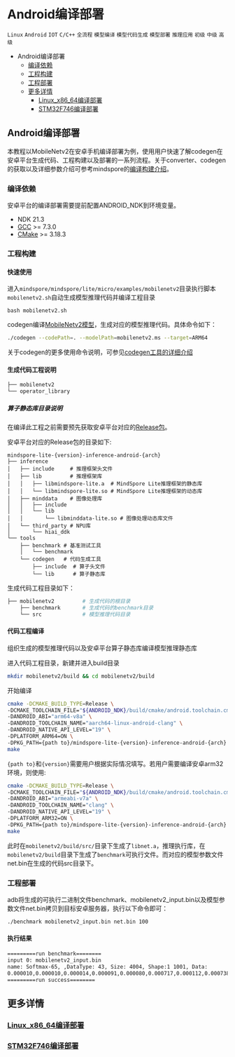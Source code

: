 # Android编译部署

 `Linux` `Android`  `IOT` `C/C++` `全流程` `模型编译` `模型代码生成` `模型部署` `推理应用` `初级` `中级` `高级`

<!-- TOC -->

- Android编译部署
    - [编译依赖](#编译依赖)
    - [工程构建](#工程构建)
    - [工程部署](#工程部署)
    - [更多详情](#更多详情)
        - [Linux_x86_64编译部署](#Linux_x86_64编译部署)
        - [STM32F746编译部署](#STM32F746编译部署)

<!-- /TOC -->

## Android编译部署

本教程以MobileNetv2在安卓手机编译部署为例，使用用户快速了解codegen在安卓平台生成代码、工程构建以及部署的一系列流程。关于converter、codegen的获取以及详细参数介绍可参考mindspore的[编译构建介绍](https://www.mindspore.cn/tutorial/lite/zh-CN/master/use/build.html)。

### 编译依赖

安卓平台的编译部署需要提前配置ANDROID_NDK到环境变量。

- NDK 21.3
- [GCC](https://gcc.gnu.org/releases.html) >= 7.3.0
- [CMake](https://cmake.org/download/) >= 3.18.3

### 工程构建

#### 快速使用

进入`mindspore/mindspore/lite/micro/examples/mobilenetv2`目录执行脚本`mobilenetv2.sh`自动生成模型推理代码并编译工程目录

```
bash mobilenetv2.sh
```

codegen编译[MobileNetv2模型](https://download.mindspore.cn/model_zoo/official/lite/mobilenetv2_imagenet/r1.2/mobilenetv2.ms)，生成对应的模型推理代码。具体命令如下：

```bash
./codegen --codePath=. --modelPath=mobilenetv2.ms --target=ARM64
```

关于codegen的更多使用命令说明，可参见[codegen工具的详细介绍](https://www.mindspore.cn/tutorial/lite/zh-CN/master/use/downloads.html)

#### 生成代码工程说明

```bash
├── mobilenetv2
└── operator_library
```

##### 算子静态库目录说明

在编译此工程之前需要预先获取安卓平台对应的[Release包](https://www.mindspore.cn/tutorial/lite/zh-CN/master/use/downloads.html)。

安卓平台对应的Release包的目录如下:

```text
mindspore-lite-{version}-inference-android-{arch}
├── inference
│   ├── include     # 推理框架头文件
│   ├── lib         # 推理框架库
│   │   ├── libmindspore-lite.a  # MindSpore Lite推理框架的静态库
│   │   └── libmindspore-lite.so # MindSpore Lite推理框架的动态库
│   ├── minddata    # 图像处理库
│   │   ├── include
│   │   └── lib
│   │       └── libminddata-lite.so # 图像处理动态库文件
│   └── third_party # NPU库
│       └── hiai_ddk
└── tools
    ├── benchmark # 基准测试工具
    │   └── benchmark
    └── codegen   # 代码生成工具
        ├── include  # 算子头文件
        └── lib      # 算子静态库
```

生成代码工程目录如下：

```bash
├── mobilenetv2         # 生成代码的根目录
    ├── benchmark       # 生成代码的benchmark目录
    └── src             # 模型推理代码目录
```

#### 代码工程编译

组织生成的模型推理代码以及安卓平台算子静态库编译模型推理静态库

进入代码工程目录，新建并进入build目录

```bash
mkdir mobilenetv2/build && cd mobilenetv2/build
```

开始编译

```bash
cmake -DCMAKE_BUILD_TYPE=Release \
-DCMAKE_TOOLCHAIN_FILE="${ANDROID_NDK}/build/cmake/android.toolchain.cmake" \
-DANDROID_ABI="arm64-v8a" \
-DANDROID_TOOLCHAIN_NAME="aarch64-linux-android-clang" \
-DANDROID_NATIVE_API_LEVEL="19" \
-DPLATFORM_ARM64=ON \
-DPKG_PATH={path to}/mindspore-lite-{version}-inference-android-{arch} ..
make
```

`{path to}`和`{version}`需要用户根据实际情况填写。若用户需要编译安卓arm32环境，则使用:

```bash
cmake -DCMAKE_BUILD_TYPE=Release \
-DCMAKE_TOOLCHAIN_FILE="${ANDROID_NDK}/build/cmake/android.toolchain.cmake" \
-DANDROID_ABI="armeabi-v7a" \
-DANDROID_TOOLCHAIN_NAME="clang" \
-DANDROID_NATIVE_API_LEVEL="19" \
-DPLATFORM_ARM32=ON \
-DPKG_PATH={path to}/mindspore-lite-{version}-inference-android-{arch} ..
make
```

此时在`mobilenetv2/build/src/`目录下生成了`libnet.a`，推理执行库，在`mobilenetv2/build`目录下生成了`benchmark`可执行文件。而对应的模型参数文件net.bin在生成的代码src目录下。

### 工程部署

adb将生成的可执行二进制文件benchmark、mobilenetv2_input.bin以及模型参数文件net.bin拷贝到目标安卓服务器，执行以下命令即可：

```bash
./benchmark mobilenetv2_input.bin net.bin 100
```

#### 执行结果

```bash
=========run benchmark========
input 0: mobilenetv2_input.bin
name: Softmax-65, ,DataType: 43, Size: 4004, Shape:1 1001, Data:
0.000010,0.000010,0.000014,0.000091,0.000080,0.000717,0.000112,0.000738,0.000008,0.000003
=========run success========
```

## 更多详情

### [Linux_x86_64编译部署](https://www.mindspore.cn/tutorial/lite/zh-CN/r1.2/quick_start/quick_start_codegen.html)

### [STM32F746编译部署](https://gitee.com/mindspore/mindspore/tree/master/mindspore/lite/micro/example/mnist_stm32f746)
